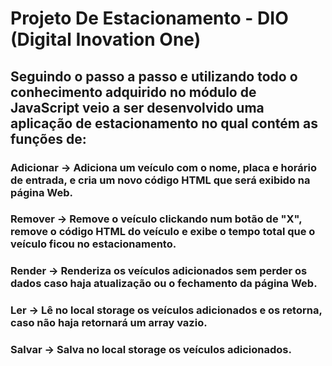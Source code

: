 # Projeto De Estacionamento - DIO (Digital Inovation One)

## Seguindo o passo a passo e utilizando todo o conhecimento adquirido no módulo de JavaScript veio a ser desenvolvido uma aplicação de estacionamento no qual contém as funções de:
### Adicionar -> Adiciona um veículo com o nome, placa e horário de entrada, e cria um novo código HTML que será exibido na página Web.
### Remover   -> Remove o veículo clickando num botão de "X", remove o código HTML do veículo e exibe o tempo total que o veículo ficou no estacionamento.
### Render    -> Renderiza os veículos adicionados sem perder os dados caso haja atualização ou o fechamento da página Web.
### Ler       -> Lê no local storage os veículos adicionados e os retorna, caso não haja retornará um array vazio.
### Salvar    -> Salva no local storage os veículos adicionados.
